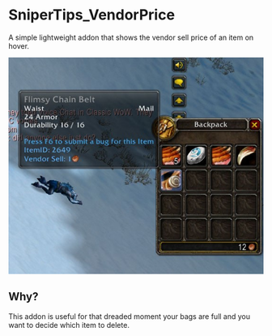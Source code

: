 # SniperTips_VendorPrice

A simple lightweight addon that shows the vendor sell price of an item on hover.

![Screenshot 1 - Flimsy Chain Belt](https://github.com/ps-wow/VendorPrice-Classic/blob/master/screenshots/VendorPrice-1-FlimsyChainBelt.jpg)

## Why?

This addon is useful for that dreaded moment your bags are full and you want to decide which item to delete.
